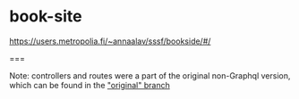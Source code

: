 # book-site

https://users.metropolia.fi/~annaalav/sssf/bookside/#/

===

Note: controllers and routes were a part of the original non-Graphql version, which can be found in the ["original" branch](../blob/main/original)
